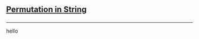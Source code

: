 <h2><a href="https://leetcode.com/problems/permutation-in-string/submissions/891446479/">Permutation in String</a></h2><h3></h3><hr>hello